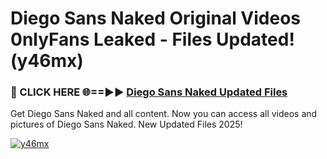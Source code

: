 # Diego Sans Naked Original Videos 0nlyFans Leaked - Files Updated! (y46mx)

<h3>🔴 CLICK HERE 🌐==►► <a href="https://tinyurl.com/yckcrads" rel="nofollow">Diego Sans Naked Updated Files</a></h3>

Get Diego Sans Naked and all content. Now you can access all videos and pictures of Diego Sans Naked. New Updated Files 2025!

[![y46mx](https://i.imgur.com/hpKpOFt.gif)](https://tinyurl.com/yckcrads)
